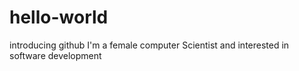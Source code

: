 # hello-world
introducing github
I'm a female computer Scientist and interested in software development
